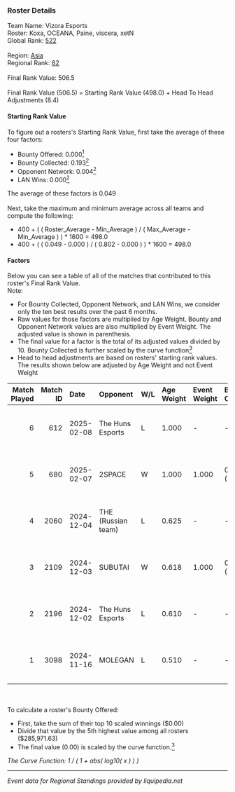 ### Roster Details<br />
Team Name: Vizora Esports<br />
Roster: Koxa, OCEANA, Paine, viscera, xetN<br />
Global Rank: [522](../../standings_global_2025_02_28.md)<br />
<br />
Region: [Asia]( ../../standings_asia_2025_02_28.md)<br />
Regional Rank: [82]( ../../standings_asia_2025_02_28.md)<br />
<br />
Final Rank Value:  506.5<br />
<br />
Final Rank Value (506.5) = Starting Rank Value (498.0) + Head To Head Adjustments (8.4)<br />

#### Starting Rank Value<br />
To figure out a rosters's Starting Rank Value, first take the average of these four factors:<br />
- Bounty Offered: 0.000[<sup>1</sup>](#table2)
- Bounty Collected: 0.193[<sup>2</sup>](#table1)
- Opponent Network: 0.004[<sup>2</sup>](#table1)
- LAN Wins: 0.000[<sup>2</sup>](#table1)

The average of these factors is 0.049<br />
<br />
Next, take the maximum and minimum average across all teams and compute the following:<br />
- 400 + ( ( Roster_Average - Min_Average ) / ( Max_Average - Min_Average ) ) * 1600 = 498.0
- 400 + ( ( 0.049 - 0.000 ) / ( 0.802 - 0.000 ) ) * 1600 = 498.0


#### Factors<br />
Below you can see a table of all of the matches that contributed to this roster's Final Rank Value.<br />
Note:<br />

- For Bounty Collected, Opponent Network, and LAN Wins, we consider only the ten best results over the past 6 months.
- Raw values for those factors are multiplied by Age Weight. Bounty and Opponent Network values are also multiplied by Event Weight. The adjusted value is shown in parenthesis.
- The final value for a factor is the total of its adjusted values divided by 10. Bounty Collected is further scaled by the curve function[<sup>3</sup>](#curveFunction)
- Head to head adjustments are based on rosters' starting rank values. The results shown below are adjusted by Age Weight and not Event Weight
<span id="table1"></span><br />


| Match Played | Match ID | Date       | Opponent           | W/L | Age Weight | Event Weight | Bounty Collected | Opponent Network | LAN Wins  | H2H Adj. | Roster                              |
| -: | -: | :- | :- | :- | :- | :- | :- | :- | :- | -: | :- |
|            6 |      612 | 2025-02-08 | The Huns Esports   | L   | 1.000      | -            | -                | -                | -         |    -0.88 | Koxa, OCEANA, Paine, viscera, xetN  |
|            5 |      680 | 2025-02-07 | 2SPACE             | W   | 1.000      | 1.000        | 0.000 (0.000)    | 0.000 (0.000)    | 0 (0.000) |    11.15 | Koxa, OCEANA, Paine, viscera, xetN  |
|            4 |     2060 | 2024-12-04 | THE (Russian team) | L   | 0.625      | -            | -                | -                | -         |    -1.85 | Kaine, OCEANA, Paine, viscera, xetN |
|            3 |     2109 | 2024-12-03 | SUBUTAI            | W   | 0.618      | 1.000        | 0.001 (0.001)    | 0.062 (0.039)    | 0 (0.000) |    10.46 | Kaine, OCEANA, Paine, viscera, xetN |
|            2 |     2196 | 2024-12-02 | The Huns Esports   | L   | 0.610      | -            | -                | -                | -         |    -0.38 | Echko, OCEANA, Paine, viscera, xetN |
|            1 |     3098 | 2024-11-16 | MOLEGAN            | L   | 0.510      | -            | -                | -                | -         |   -10.04 | Echko, OCEANA, Paine, viscera, xetN |

<br />
<span id="table2"></span><br />
To calculate a roster's Bounty Offered:<br />

- First, take the sum of their top 10 scaled winnings ($0.00)
- Divide that value by the 5th highest value among all rosters ($285,971.63)
- The final value (0.00) is scaled by the curve function.[<sup>3</sup>](#curveFunction)

<span id="curveFunction"></span>_The Curve Function: 1 / ( 1 + abs( log10( x ) ) )_<br />

---
_Event data for Regional Standings provided by liquipedia.net_<br />
